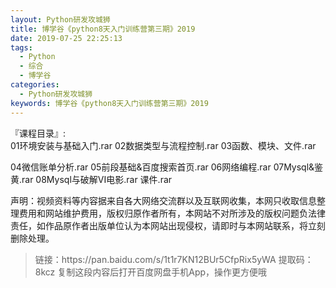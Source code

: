 ```yaml
---
layout: Python研发攻城狮
title: 博学谷《python8天入门训练营第三期》2019    
date: 2019-07-25 22:25:13
tags:
  - Python
  - 综合
  - 博学谷
categories:
  - Python研发攻城狮
keywords: 博学谷《python8天入门训练营第三期》2019
---
```

『课程目录』:  
01环境安装与基础入门.rar
02数据类型与流程控制.rar
03函数、模块、文件.rar
<!-- more --> 
04微信账单分析.rar
05前段基础&百度搜索首页.rar
06网络编程.rar
07Mysql&鉴黄.rar
08Mysql与破解VI电影.rar
课件.rar

<div class="post-copyright">
    <div class="post-copyright__author">
      <span class="post-copyright-meta">声明：视频资料等内容据来自各大网络交流群以及互联网收集，本网只收取信息整理费用和网站维护费用，版权归原作者所有，本网站不对所涉及的版权问题负法律责任，如作品原作者出版单位认为本网站出现侵权，请即时与本网站联系，将立刻删除处理。 </span>
    </div>
</div>

<blockquote class="blockquote-center">
链接：https://pan.baidu.com/s/1t1r7KN12BUr5CfpRix5yWA 
提取码：8kcz 
复制这段内容后打开百度网盘手机App，操作更方便哦
</blockquote>

